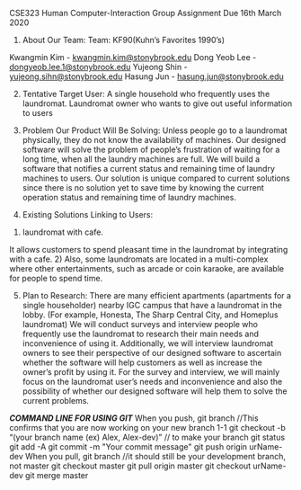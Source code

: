 CSE323 Human Computer-Interaction Group Assignment Due 16th March 2020

1. About Our Team:
 Team: KF90(Kuhn’s Favorites 1990’s)

Kwangmin Kim - kwangmin.kim@stonybrook.edu
Dong Yeob Lee - dongyeob.lee.1@stonybrook.edu
Yujeong Shin - yujeong.sihn@stonybrook.edu
Hasung Jun - hasung.jun@stonybrook.edu

2. Tentative Target User:
A single household who frequently uses the laundromat.
Laundromat owner who wants to give out useful information to users

3. Problem Our Product Will Be Solving:
Unless people go to a laundromat physically, they do not know the availability of machines. Our designed software will solve the problem of people’s frustration of waiting for a long time, when all the laundry machines are full. We will build a software that notifies a current status and remaining time of laundry machines to users. Our solution is unique compared to current solutions since there is no solution yet to save time by knowing the current operation status and remaining time of laundry machines.

4. Existing Solutions Linking to Users:

1) laundromat with cafe.

It allows customers to spend pleasant time in the laundromat by integrating with a cafe.
2) Also, some laundromats are located in a multi-complex where other entertainments, such as arcade or coin karaoke, are available  for people to spend time.

5. Plan to Research:
There are many efficient apartments (apartments for a single householder) nearby IGC campus that have a laundromat in the lobby. (For example, Honesta, The Sharp Central City, and Homeplus laundromat) We will conduct surveys and interview people who frequently use the laundromat to research their main needs and inconvenience of using it. Additionally, we will interview laundromat owners to see their perspective of our designed software to ascertain whether the software will help customers as well as increase the owner’s profit by using it. For the survey and interview, we will mainly focus on the laundromat user’s needs and inconvenience and also the possibility of whether our designed software will help them to solve the current problems.

***COMMAND LINE FOR USING GIT***
When you push,
git branch //This confirms that you are now working on your new branch
1-1 git checkout -b “(your branch name (ex) Alex, Alex-dev)” // to make your branch
git status
git add -A
git commit -m "Your commit message"
git push origin urName-dev
When you pull,
git branch //it should still be your development branch, not master
git checkout master
git pull origin master
git checkout urName-dev
git merge master

